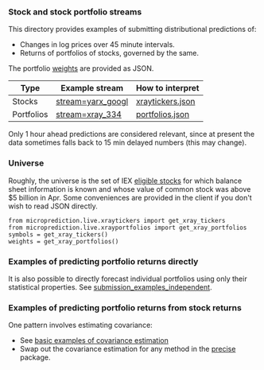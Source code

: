 
### Stock and stock portfolio streams

This directory provides examples of submitting distributional predictions of:
  - Changes in log prices over 45 minute intervals. 
  - Returns of portfolios of stocks, governed by the same. 

The portfolio [weights](https://raw.githubusercontent.com/microprediction/microprediction/master/microprediction/live/xrayportfolios.json) are provided as JSON.  

 | Type           | Example stream                                                                            | How to interpret       |
 |----------------|-------------------------------------------------------------------------------------------|---------------|
 | Stocks         | [stream=yarx_googl](https://www.microprediction.org/stream_dashboard.html?stream=yarx_googl)    | [xraytickers.json](https://raw.githubusercontent.com/microprediction/microprediction/master/microprediction/live/xraytickers.json) |
 | Portfolios     | [stream=xray_334](https://www.microprediction.org/stream_dashboard.html?stream=xray_334) | [portfolios.json](https://raw.githubusercontent.com/microprediction/microprediction/master/microprediction/live/xrayportfolios.json) |

Only 1 hour ahead predictions are considered relevant, since at present the data sometimes falls back to 15 min delayed numbers (this may change).  

### Universe
Roughly, the universe is the set of IEX [eligible stocks](https://iextrading.com/trading/eligible-symbols/) for which balance sheet information is known and whose value of common stock was above $5 billion in Apr. Some conveniences are provided in the client if you don't wish to read JSON directly. 

    from microprediction.live.xraytickers import get_xray_tickers 
    from microprediction.live.xrayportfolios import get_xray_portfolios
    symbols = get_xray_tickers()
    weights = get_xray_portfolios()
      
      
### Examples of predicting portfolio returns directly

It is also possible to directly forecast individual portfolios using only their statistical properties. See [submission_examples_independent](https://github.com/microprediction/microprediction/tree/master/submission_examples_independent). 
      
### Examples of predicting portfolio returns from stock returns

One pattern involves estimating covariance:

 - See [basic examples of covariance estimation](https://github.com/microprediction/precise/blob/main/examples_basic_usage/running_empirical_population_covariance.py) 
 - Swap out the covariance estimation for any method in the [precise](https://github.com/microprediction/precise) package. 
 


